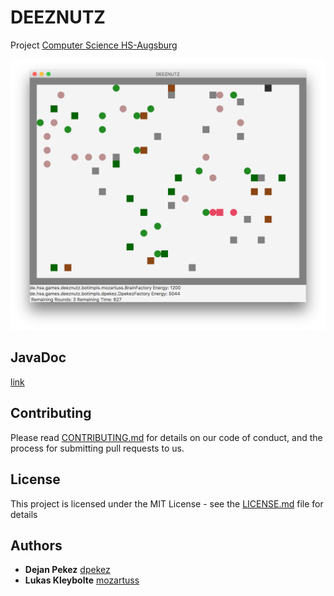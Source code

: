 # DEEZNUTZ

Project [Computer Science HS-Augsburg](https://www.hs-augsburg.de/en/Computer-Science/Computer-Science-BSc.html)

![Alt text](screenshot.png?raw=true "Screenshot, Mac Version")

## JavaDoc
[link](https://www.hs-augsburg.de/homes/dejan/JavaDoc/overview-summary.html)

## Contributing

Please read [CONTRIBUTING.md](CONTRIBUTING.md) for details on our code of conduct, and the process for submitting pull requests to us.

## License

This project is licensed under the MIT License - see the [LICENSE.md](https://github.com/dpekez/DEEZNUTS/blob/master/LICENSE) file for details

## Authors

* **Dejan Pekez**  [dpekez](https://github.com/dpekez)
* **Lukas Kleybolte**  [mozartuss](https://github.com/mozartuss)
